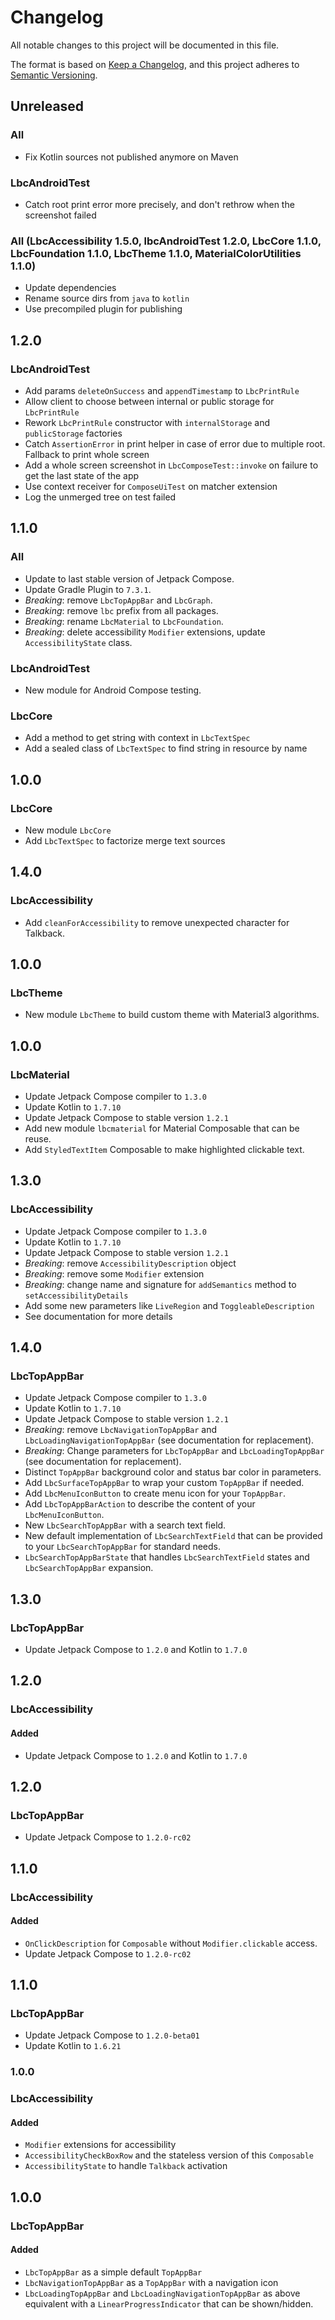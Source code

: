 # Changelog

All notable changes to this project will be documented in this file.

The format is based on [Keep a Changelog](https://keepachangelog.com/en/1.0.0/), and this project adheres
to [Semantic Versioning](https://semver.org/spec/v2.0.0.html).

## Unreleased

### All
- Fix Kotlin sources not published anymore on Maven

### LbcAndroidTest

- Catch root print error more precisely, and don't rethrow when the screenshot failed

### All (LbcAccessibility 1.5.0, lbcAndroidTest 1.2.0, LbcCore 1.1.0, LbcFoundation 1.1.0, LbcTheme 1.1.0, MaterialColorUtilities 1.1.0)

- Update dependencies
- Rename source dirs from `java` to `kotlin`
- Use precompiled plugin for publishing

## 1.2.0

### LbcAndroidTest

- Add params `deleteOnSuccess` and `appendTimestamp` to `LbcPrintRule`
- Allow client to choose between internal or public storage for `LbcPrintRule`
- Rework `LbcPrintRule` constructor with `internalStorage` and `publicStorage` factories
- Catch `AssertionError` in print helper in case of error due to multiple root. Fallback to print whole screen
- Add a whole screen screenshot in `LbcComposeTest::invoke` on failure to get the last state of the app
- Use context receiver for `ComposeUiTest` on matcher extension
- Log the unmerged tree on test failed

## 1.1.0

### All

- Update to last stable version of Jetpack Compose.
- Update Gradle Plugin to `7.3.1`.
- *Breaking*: remove `LbcTopAppBar` and `LbcGraph`.
- *Breaking*: remove `lbc` prefix from all packages.
- *Breaking*: rename `LbcMaterial` to `LbcFoundation`.
- *Breaking*: delete accessibility `Modifier` extensions, update `AccessibilityState` class.

### LbcAndroidTest

- New module for Android Compose testing.

### LbcCore

- Add a method to get string with context in `LbcTextSpec`
- Add a sealed class of `LbcTextSpec` to find string in resource by name

## 1.0.0

### LbcCore

- New module `LbcCore`
- Add `LbcTextSpec` to factorize merge text sources

## 1.4.0

### LbcAccessibility

- Add `cleanForAccessibility` to remove unexpected character for Talkback.

## 1.0.0

### LbcTheme

- New module `LbcTheme` to build custom theme with Material3 algorithms.

## 1.0.0

### LbcMaterial

- Update Jetpack Compose compiler to `1.3.0`
- Update Kotlin to `1.7.10`
- Update Jetpack Compose to stable version `1.2.1`
- Add new module `lbcmaterial` for Material Composable that can be reuse.
- Add `StyledTextItem` Composable to make highlighted clickable text.

## 1.3.0

### LbcAccessibility

- Update Jetpack Compose compiler to `1.3.0`
- Update Kotlin to `1.7.10`
- Update Jetpack Compose to stable version `1.2.1`
- *Breaking*: remove `AccessibilityDescription` object
- *Breaking*: remove some `Modifier` extension
- *Breaking*: change name and signature for `addSemantics` method to `setAccessibilityDetails`
- Add some new parameters like `LiveRegion` and `ToggleableDescription`
- See documentation for more details

## 1.4.0

### LbcTopAppBar

- Update Jetpack Compose compiler to `1.3.0`
- Update Kotlin to `1.7.10`
- Update Jetpack Compose to stable version `1.2.1`
- *Breaking*: remove `LbcNavigationTopAppBar` and `LbcLoadingNavigationTopAppBar` (see documentation for replacement).
- *Breaking*: Change parameters for `LbcTopAppBar` and `LbcLoadingTopAppBar` (see documentation for replacement).
- Distinct `TopAppBar` background color and status bar color in parameters.
- Add `LbcSurfaceTopAppBar` to wrap your custom `TopAppBar` if needed.
- Add `LbcMenuIconButton` to create menu icon for your `TopAppBar`.
- Add `LbcTopAppBarAction` to describe the content of your `LbcMenuIconButton`.
- New `LbcSearchTopAppBar` with a search text field.
- New default implementation of `LbcSearchTextField` that can be provided to your `LbcSearchTopAppBar` for standard needs.
- `LbcSearchTopAppBarState` that handles `LbcSearchTextField` states and `LbcSearchTopAppBar` expansion.

## 1.3.0

### LbcTopAppBar

- Update Jetpack Compose to `1.2.0` and Kotlin to `1.7.0`

## 1.2.0

### LbcAccessibility

#### Added

- Update Jetpack Compose to `1.2.0`  and Kotlin to `1.7.0`

## 1.2.0

### LbcTopAppBar

- Update Jetpack Compose to `1.2.0-rc02`

## 1.1.0

### LbcAccessibility

#### Added

- `OnClickDescription` for `Composable` without `Modifier.clickable` access.
- Update Jetpack Compose to `1.2.0-rc02`

## 1.1.0

### LbcTopAppBar

- Update Jetpack Compose to `1.2.0-beta01`
- Update Kotlin to `1.6.21`

### 1.0.0

### LbcAccessibility

#### Added

- `Modifier` extensions for accessibility
- `AccessibilityCheckBoxRow` and the stateless version of this `Composable`
- `AccessibilityState` to handle `Talkback` activation

## 1.0.0

### LbcTopAppBar

#### Added

- `LbcTopAppBar` as a simple default `TopAppBar`
- `LbcNavigationTopAppBar` as a `TopAppBar` with a navigation icon
- `LbcLoadingTopAppBar` and `LbcLoadingNavigationTopAppBar` as above equivalent with a `LinearProgressIndicator` that can be shown/hidden.
